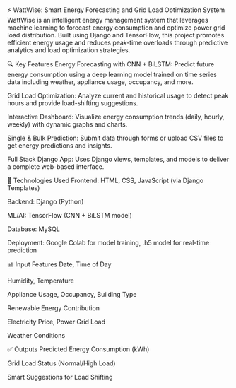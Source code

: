 ⚡ WattWise: Smart Energy Forecasting and Grid Load Optimization System
WattWise is an intelligent energy management system that leverages machine learning to forecast energy consumption and optimize power grid load distribution. Built using Django and TensorFlow, this project promotes efficient energy usage and reduces peak-time overloads through predictive analytics and load optimization strategies.

🔍 Key Features
Energy Forecasting with CNN + BiLSTM: Predict future energy consumption using a deep learning model trained on time series data including weather, appliance usage, occupancy, and more.

Grid Load Optimization: Analyze current and historical usage to detect peak hours and provide load-shifting suggestions.

Interactive Dashboard: Visualize energy consumption trends (daily, hourly, weekly) with dynamic graphs and charts.

Single & Bulk Prediction: Submit data through forms or upload CSV files to get energy predictions and insights.

Full Stack Django App: Uses Django views, templates, and models to deliver a complete web-based interface.

🧠 Technologies Used
Frontend: HTML, CSS, JavaScript (via Django Templates)

Backend: Django (Python)

ML/AI: TensorFlow (CNN + BiLSTM model)

Database: MySQL

Deployment: Google Colab for model training, .h5 model for real-time prediction

📊 Input Features
Date, Time of Day

Humidity, Temperature

Appliance Usage, Occupancy, Building Type

Renewable Energy Contribution

Electricity Price, Power Grid Load

Weather Conditions

✅ Outputs
Predicted Energy Consumption (kWh)

Grid Load Status (Normal/High Load)

Smart Suggestions for Load Shifting


